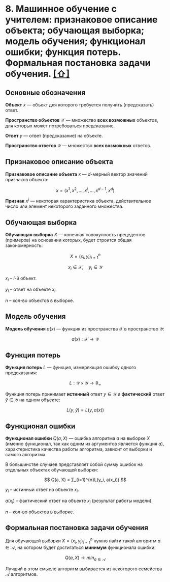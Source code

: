 # 8. Машинное обучение с учителем: признаковое описание объекта; обучающая выборка; модель обучения; функционал ошибки; функция потерь. Формальная постановка задачи обучения. [[⇧]](../questions-list.md)

## Основные обозначения

**Объект** $x$ — объект для которого требуется получить (предсказать) ответ.

**Пространство объектов** $\mathcal{X}$ — множество **всех возможных** объектов, для которых может потребоваться предсказание.

**Ответ** $y$ — ответ (предсказание) на объекте.

**Пространство ответов** $\mathcal{Y}$ — множество **всех возможных** ответов.

## Признаковое описание объекта

**Признаковое описание объекта** $x$ — $d$-мерный вектор значений признаков объекта:

$$
x = (x^1, x^2, \ldots, x^j, \ldots, x^{d-1}, x^d)
$$

**Признак** $x^j$ — некоторая характеристика объекта, действительное число или элемент некоторого заданного множества.

## Обучающая выборка

**Обучающая выборка** $X$ — конечная совокупность прецедентов (примеров) на основании которых, будет строится общая закономерность:

$$
X = (x_i, y_i)_{i=1}^n
$$

$$
x_i \in \mathcal{X}, \quad y_i \in \mathcal{Y}
$$

$x_i$ – $i$-й объект.

$y_i$ – ответ на объекте $x_i$.

$n$ – кол-во объектов в выборке.

## Модель обучения

**Модель обучения** $a(x)$ — функция из пространства $\mathcal{X}$ в пространство $\mathcal{Y}$:

$$a(x): \mathcal{X} \rightarrow \mathcal{Y}$$

## Функция потерь

**Функция потерь** $L$ — функция, измеряющая ошибку одного предсказания:

$$L : \mathcal{Y} \times \mathcal{Y} → \mathbb{R}_+$$

Функция потерь принимает **истинный** ответ $y \in \mathcal{Y}$ и **фактический** ответ $\hat{y} \in \mathcal{Y}$ на одном объекте:

$$
L(y,\hat{y}) = L(y, a(x))
$$

## Функционал ошибки

**Функционал ошибки** $Q(a, X)$ — ошибка алгоритма $a$ на выборке $X$ (именно функционал, так как одним из аргументов является функция $a$), характеристика качества работы алгоритма, зависит от выборки и самого алгоритма.

В большинстве случаев представляет собой сумму ошибок на отдельных объектах обучающей выборки:

$$
Q(a, X) = ∑_{i=1}^{n}L(y_i, a(x_i))
$$

$y_i$ – истинный ответ на объекте $x_i$.

$a(x_i)$ – фактический ответ на объекте $x_i$ (результат работы модели).

$n$ – кол-во объектов в выборке.

## Формальная постановка задачи обучения

Для обучающей выборки $X= (x_i, y_i)_{i=1}^n$ нужно найти такой алгоритм $a \in \mathcal{A}$, на котором будет достигаться **минимум** функционала ошибки:

$$Q(a, X) → min_{a \in \mathcal{A}}$$

Лучший в этом смысле алгоритм выбирается из некоторого семейства $\mathcal{A}$ алгоритмов.
